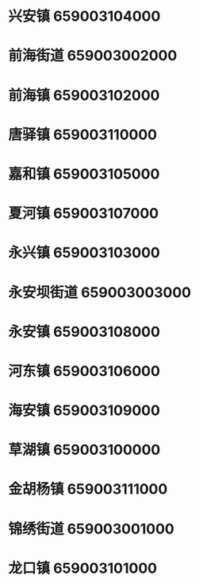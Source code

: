 # 兴安镇 659003104000
# 前海街道 659003002000
# 前海镇 659003102000
# 唐驿镇 659003110000
# 嘉和镇 659003105000
# 夏河镇 659003107000
# 永兴镇 659003103000
# 永安坝街道 659003003000
# 永安镇 659003108000
# 河东镇 659003106000
# 海安镇 659003109000
# 草湖镇 659003100000
# 金胡杨镇 659003111000
# 锦绣街道 659003001000
# 龙口镇 659003101000
